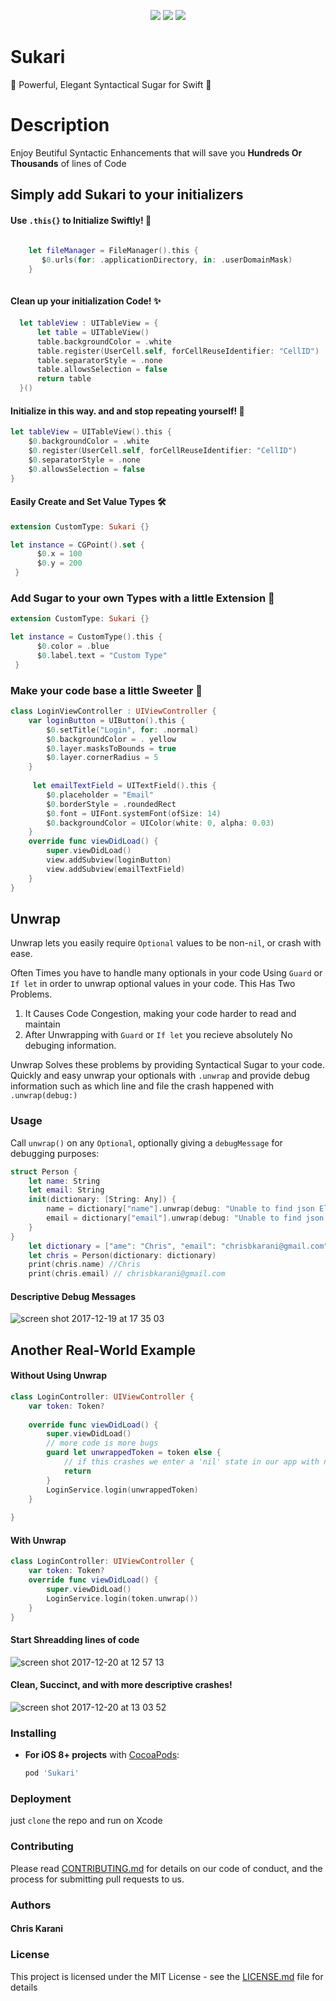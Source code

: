 

<p align="center">
<a href="https://developer.apple.com/swift"><img src="https://img.shields.io/badge/language-Swift4-orange.svg"></a>
<a href="https://developer.apple.com/ios"><img src="https://img.shields.io/badge/platform-iOS11-blue.svg?style=flat"></a>
<a href="https://https://github.com/lyimin/beautifulApp/blob/develop/LICENSE"><img src="http://img.shields.io/badge/license-MIT-lightgrey.svg?style=flat"></a>
    <a href="https://twitter.com/xcodedotswift">

</a>
</p>

# Sukari
🍯 Powerful, Elegant Syntactical Sugar for Swift 🍯


# Description

Enjoy Beutiful Syntactic Enhancements that will save you **Hundreds Or Thousands** of lines of Code

## Simply add Sukari to your initializers

#### Use `.this{}` to Initialize Swiftly! 🌈

```swift
    
    let fileManager = FileManager().this {
       $0.urls(for: .applicationDirectory, in: .userDomainMask)
    }
    
```
    
#### Clean up your initialization Code! ✨
    
```swift
  let tableView : UITableView = {
      let table = UITableView()
      table.backgroundColor = .white
      table.register(UserCell.self, forCellReuseIdentifier: "CellID")
      table.separatorStyle = .none
      table.allowsSelection = false
      return table
  }()
```

#### Initialize in **this** way. and and stop repeating yourself! 🚦

```swift
let tableView = UITableView().this {
    $0.backgroundColor = .white
    $0.register(UserCell.self, forCellReuseIdentifier: "CellID")
    $0.separatorStyle = .none
    $0.allowsSelection = false
}
```
#### Easily Create and Set Value Types 🛠

```swift
extension CustomType: Sukari {}

let instance = CGPoint().set {
      $0.x = 100
      $0.y = 200
 }
```


### Add Sugar to your own Types with a little Extension 🔌

```swift
extension CustomType: Sukari {}

let instance = CustomType().this {
      $0.color = .blue
      $0.label.text = "Custom Type"
 }
```
### Make your code base a little Sweeter 🍭
```swift
class LoginViewController : UIViewController {
    var loginButton = UIButton().this {
        $0.setTitle("Login", for: .normal)
        $0.backgroundColor = . yellow
        $0.layer.masksToBounds = true
        $0.layer.cornerRadius = 5
    }
    
     let emailTextField = UITextField().this {
        $0.placeholder = "Email"
        $0.borderStyle = .roundedRect
        $0.font = UIFont.systemFont(ofSize: 14)
        $0.backgroundColor = UIColor(white: 0, alpha: 0.03)
    }
    override func viewDidLoad() {
        super.viewDidLoad()
        view.addSubview(loginButton)
        view.addSubview(emailTextField)
    }
}

```

## Unwrap

Unwrap lets you easily require `Optional` values to be non-`nil`, or crash with ease.

Often Times you have to handle many optionals in your code Using `Guard` or `If let` in order to unwrap optional values in your code.
This Has Two Problems.
1. It Causes Code Congestion, making your code harder to read and maintain
2. After Unwrapping with `Guard` or `If let` you recieve absolutely No debuging information.

Unwrap Solves these problems by providing Syntactical Sugar to your code.
Quickly and easy unwrap your optionals with `.unwrap` and provide debug information such as which line and file the crash happened with `.unwrap(debug:)`

### Usage

Call `unwrap()` on any `Optional`, optionally giving a `debugMessage` for debugging purposes:

```swift
struct Person {
    let name: String
    let email: String
    init(dictionary: [String: Any]) {
        name = dictionary["name"].unwrap(debug: "Unable to find json Element Name") as! String
        email = dictionary["email"].unwrap(debug: "Unable to find json Element Email") as! String
    }
}
    let dictionary = ["ame": "Chris", "email": "chrisbkarani@gmail.com"]
    let chris = Person(dictionary: dictionary)
    print(chris.name) //Chris
    print(chris.email) // chrisbkarani@gmail.com

```
#### Descriptive Debug Messages

![screen shot 2017-12-19 at 17 35 03](https://user-images.githubusercontent.com/13857475/34170154-dbe22530-e4fa-11e7-89e8-a486eb68648b.png)

## Another Real-World Example
#### Without Using Unwrap
```swift
class LoginController: UIViewController {
    var token: Token?
    
    override func viewDidLoad() {
        super.viewDidLoad()
        // more code is more bugs
        guard let unwrappedToken = token else {
            // if this crashes we enter a 'nil' state in our app with no debug information
            return
        }
        LoginService.login(unwrappedToken)
    }
    
}
```
#### With Unwrap

```swift
class LoginController: UIViewController {
    var token: Token?
    override func viewDidLoad() {
        super.viewDidLoad()
        LoginService.login(token.unwrap())
    }
}
```
#### Start Shreadding lines of code 
![screen shot 2017-12-20 at 12 57 13](https://user-images.githubusercontent.com/13857475/34201397-651f73ae-e585-11e7-8d61-f354a1be4e9b.png)

#### Clean, Succinct, and with more descriptive crashes!
![screen shot 2017-12-20 at 13 03 52](https://user-images.githubusercontent.com/13857475/34201662-4ef9c1aa-e586-11e7-8b1c-fd09908da352.png)

### Installing

- **For iOS 8+ projects** with [CocoaPods](https://cocoapods.org):
    ```ruby
    pod 'Sukari'
    ```
### Deployment

just `clone` the repo and run on Xcode


### Contributing

Please read [CONTRIBUTING.md](https://github.com/chrisbkarani/Sugar/blob/master/Contribution.md) for details on our code of conduct, and the process for submitting pull requests to us.


### Authors

#### Chris Karani

### License

This project is licensed under the MIT License - see the [LICENSE.md](https://github.com/chrisbkarani/Sugar/blob/master/LICENSE) file for details

